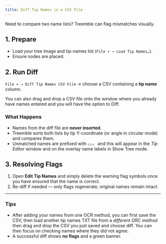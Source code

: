```yaml
---
title: Diff Tip Names in a CSV File
---
```


Need to compare two name lists? Treemble can flag mismatches visually.

## 1. Prepare

* Load your tree image and tip-names list (`File ▾ → Load Tip Names…`).  
* Ensure nodes are placed.

## 2. Run Diff

`File ▾ → Diff Tip Names CSV File` → choose a CSV containing a **tip name** column.

You can also drag and drop a CSV file onto the window where you already have names entered and you will have the option to Diff.

### What Happens

* Names from the diff file are **never inserted**.  
* Treemble sorts both lists by tip Y-coordinate (or angle in circular mode) and compares them.  
* Unmatched names are prefixed with `⚠️⚠️⚠️ ` and this will appear in the *Tip Editor* window and on the overlay name labels in Show Tree mode.

## 3. Resolving Flags

1. Open **Edit Tip Names** and simply delete the warning flag symbols once you have ensured that the name is correct.  
2. Re-diff if needed — only flags regenerate; original names remain intact.

---

### Tips

* After adding your names from one OCR method, you can first save the CSV, then load another tip names TXT file from a *different ORC method* then drag and drop the CSV you just saved and choose diff. You can then focus on checking names where they did not agree.
* A successful diff shows **no flags** and a green banner.